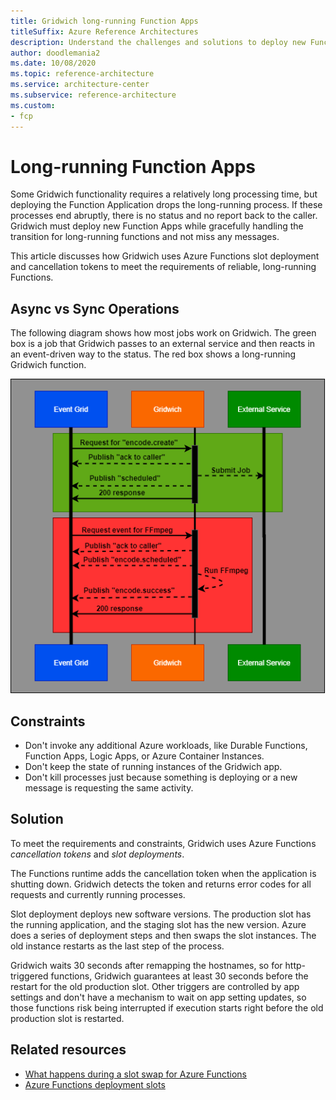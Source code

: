 ```yaml
---
title: Gridwich long-running Function Apps
titleSuffix: Azure Reference Architectures
description: Understand the challenges and solutions to deploy new Function Apps while gracefully handling the transition for long-running functions.
author: doodlemania2
ms.date: 10/08/2020
ms.topic: reference-architecture
ms.service: architecture-center
ms.subservice: reference-architecture
ms.custom:
- fcp
---
```


# Long-running Function Apps

Some Gridwich functionality requires a relatively long processing time, but deploying the Function Application drops the long-running process. If these processes end abruptly, there is no status and no report back to the caller. Gridwich must deploy new Function Apps while gracefully handling the transition for long-running functions and not miss any messages.

This article discusses how Gridwich uses Azure Functions slot deployment and cancellation tokens to meet the requirements of reliable, long-running Functions.

## Async vs Sync Operations

The following diagram shows how most jobs work on Gridwich. The green box is a job that Gridwich passes to an external service and then reacts in an event-driven way to the status. The red box shows a  long-running Gridwich function.

![async_vs_sync_functions](media/long-running-functions.png)

## Constraints

- Don't invoke any additional Azure workloads, like Durable Functions, Function Apps, Logic Apps, or Azure Container Instances.
- Don't keep the state of running instances of the Gridwich app.
- Don't kill processes just because something is deploying or a new message is requesting the same activity.

## Solution

To meet the requirements and constraints, Gridwich uses Azure Functions *cancellation tokens* and *slot deployments*.

The Functions runtime adds the cancellation token when the application is shutting down. Gridwich detects the token and returns error codes for all requests and currently running processes.

Slot deployment deploys new software versions. The production slot has the running application, and the staging slot has the new version. Azure does a series of deployment steps and then swaps the slot instances. The old instance restarts as the last step of the process.

Gridwich waits 30 seconds after remapping the hostnames, so for http-triggered functions, Gridwich guarantees at least 30 seconds before the restart for the old production slot. Other triggers are controlled by app settings and don't have a mechanism to wait on app setting updates, so those functions risk being interrupted if execution starts right before the old production slot is restarted.

## Related resources

- [What happens during a slot swap for Azure Functions](/azure/azure-functions/functions-deployment-slots#swap-operations)
- [Azure Functions deployment slots](/azure/azure-functions/functions-deployment-slots)
